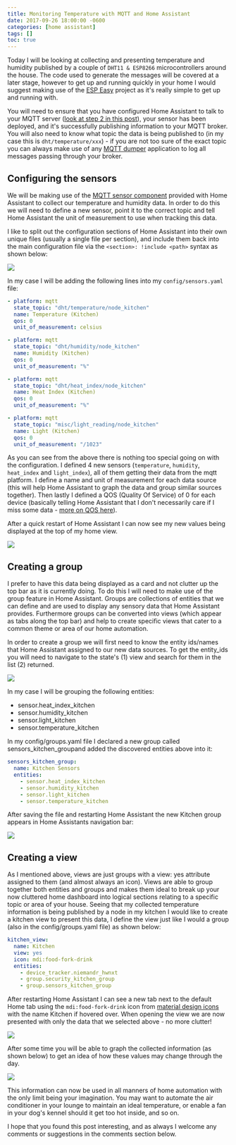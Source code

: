 ```yaml
---
title: Monitoring Temperature with MQTT and Home Assistant
date: 2017-09-26 18:00:00 -0600
categories: [home assistant]
tags: []
toc: true
---
```


Today I will be looking at collecting and presenting temperature and humidity published by a couple of `DHT11 & ESP8266` microcontrollers around the house. The code used to generate the messages will be covered at a later stage, however to get up and running quickly in your home I would suggest making use of the [ESP Easy](https://www.letscontrolit.com/wiki/index.php/Main_Page) project as it's really simple to get up and running with.

You will need to ensure that you have configured Home Assistant to talk to your MQTT server ([look at step 2 in this post](https://www.richardn.ca/posts/TrackingUserPresenceOwnTracks/)), your sensor has been deployed, and it's successfully publishing information to your MQTT broker. You will also need to know what topic the data is being published to (in my case this is `dht/temperature/xxx`) - if you are not too sure of the exact topic you can always make use of any [MQTT dumper](https://www.richardn.ca/posts/MQTTDumperAlpha/) application to log all messages passing through your broker.

## Configuring the sensors
We will be making use of the [MQTT sensor component](https://www.home-assistant.io/integrations/sensor.mqtt) provided with Home Assistant to collect our temperature and humidity data. In order to do this we will need to define a new sensor, point it to the correct topic and tell Home Assistant the unit of measurement to use when tracking this data.

I like to split out the configuration sections of Home Assistant into their own unique files (usually a single file per section), and include them back into the main configuration file via the `<section>: !include <path>` syntax as shown below:

![](/assets/img/2017/2017-09-26/001.png)

In my case I will be adding the following lines into my `config/sensors.yaml` file:

```yaml
- platform: mqtt
  state_topic: "dht/temperature/node_kitchen"
  name: Temperature (Kitchen)
  qos: 0
  unit_of_measurement: celsius

- platform: mqtt
  state_topic: "dht/humidity/node_kitchen"
  name: Humidity (Kitchen)
  qos: 0
  unit_of_measurement: "%"

- platform: mqtt
  state_topic: "dht/heat_index/node_kitchen"
  name: Heat Index (Kitchen)
  qos: 0
  unit_of_measurement: "%"

- platform: mqtt
  state_topic: "misc/light_reading/node_kitchen"
  name: Light (Kitchen)
  qos: 0
  unit_of_measurement: "/1023"
```

As you can see from the above there is nothing too special going on with the configuration. I defined 4 new sensors (`temperature`, `humidity`, `heat_index` and `light_index`), all of them getting their data from the mqtt platform. I define a name and unit of measurement for each data source (this will help Home Assistant to graph the data and group similar sources together). Then lastly I defined a QOS (Quality Of Service) of 0 for each device (basically telling Home Assistant that I don't necessarily care if I miss some data - [more on QOS here](https://www.hivemq.com/blog/mqtt-essentials-part-6-mqtt-quality-of-service-levels/)).

After a quick restart of Home Assistant I can now see my new values being displayed at the top of my home view.

![](/assets/img/2017/2017-09-26/002.png)

## Creating a group
I prefer to have this data being displayed as a card and not clutter up the top bar as it is currently doing. To do this I will need to make use of the group feature in Home Assistant. Groups are collections of entities that we can define and are used to display any sensory data that Home Assistant provides. Furthermore groups can be converted into views (which appear as tabs along the top bar) and help to create specific views that cater to a common theme or area of our home automation.

In order to create a group we will first need to know the entity ids/names that Home Assistant assigned to our new data sources. To get the entity_ids you will need to navigate to the state's (1) view and search for them in the list (2) returned.

![](/assets/img/2017/2017-09-26/003.png)

In my case I will be grouping the following entities:

- sensor.heat_index_kitchen
- sensor.humidity_kitchen
- sensor.light_kitchen
- sensor.temperature_kitchen

In my config/groups.yaml file I declared a new group called sensors_kitchen_groupand added the discovered entities above into it:

```yaml
sensors_kitchen_group:
  name: Kitchen Sensors
  entities:
    - sensor.heat_index_kitchen
    - sensor.humidity_kitchen
    - sensor.light_kitchen
    - sensor.temperature_kitchen
```

After saving the file and restarting Home Assistant the new Kitchen group appears in Home Assistants navigation bar:

![](/assets/img/2017/2017-09-26/005.png)

## Creating a view
As I mentioned above, views are just groups with a view: yes attribute assigned to them (and almost always an icon). Views are able to group together both entities and groups and makes them ideal to break up your now cluttered home dashboard into logical sections relating to a specific topic or area of your house. Seeing that my collected temperature information is being published by a node in my kitchen I would like to create a kitchen view to present this data, I define the view just like I would a group (also in the config/groups.yaml file) as shown below:

```yaml
kitchen_view:
  name: Kitchen
  view: yes
  icon: mdi:food-fork-drink
  entities:
    - device_tracker.niemandr_hwnxt
    - group.security_kitchen_group
    - group.sensors_kitchen_group
```

After restarting Home Assistant I can see a new tab next to the default Home tab using the `mdi:food-fork-drink` icon from [material design icons](https://materialdesignicons.com/) with the name Kitchen if hovered over. When opening the view we are now presented with only the data that we selected above - no more clutter!

![](/assets/img/2017/2017-09-26/006.png)

After some time you will be able to graph the collected information (as shown below) to get an idea of how these values may change through the day.

![](/assets/img/2017/2017-09-26/007.png)

This information can now be used in all manners of home automation with the only limit being your imagination. You may want to automate the air conditioner in your lounge to maintain an ideal temperature, or enable a fan in your dog's kennel should it get too hot inside, and so on.

I hope that you found this post interesting, and as always I welcome any comments or suggestions in the comments section below.
